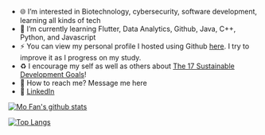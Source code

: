 - :globe_with_meridians: I’m interested in Biotechnology, cybersecurity, software development, learning all kinds of tech
- :briefcase: I’m currently learning Flutter, Data Analytics, Github, Java, C++, Python, and Javascript
- :zap: You can view my personal profile I hosted using Github [here](https://blackmofan.github.io/).  I try to improve it as I progress on my study.
- :recycle: I encourage my self as well as others about [The 17 Sustainable Development Goals](https://sdgs.un.org/goals)!
- :email: How to reach me?  Message me here
- :trident: [LinkedIn](https://www.linkedin.com/in/rod-lester-m-75a092208/)

[![Mo Fan's github stats](https://github-readme-stats.vercel.app/api?username=BlackMoFan&count_private=true&show_icons=true&theme=dark&hide_rank=false)](https://github.com/anuraghazra/github-readme-stats)

[![Top Langs](https://github-readme-stats.vercel.app/api/top-langs/?username=BlackMoFan)](https://github.com/anuraghazra/github-readme-stats)

<!---
BlackMoFan/BlackMoFan is a ✨ special ✨ repository because its `README.md` (this file) appears on your GitHub profile.
You can click the Preview link to take a look at your changes.
--->
